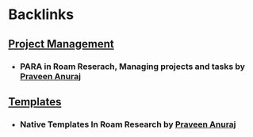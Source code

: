 
# Backlinks
## [Project Management](<Project Management.md>)
- ### PARA in Roam Reserach, Managing projects and tasks by [Praveen Anuraj](<Praveen Anuraj.md>)

## [Templates](<Templates.md>)
- ### Native Templates In Roam Research by [Praveen Anuraj](<Praveen Anuraj.md>)

